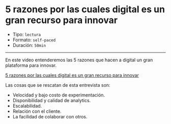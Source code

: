 # 5 razones por las cuales digital es un gran recurso para innovar

* Tipo: `lectura`
* Formato: `self-paced`
* Duración: `50min`

***

En este video entenderemos las 5 razones que hacen a digital un gran plataforma
para innovar.

[5 razones por las cuales digital es un gran recurso para innovar](https://www.useloom.com/share/6b35e6e2402c46299f21550fc8c8ce13)

Las cosas que se rescatan de esta entrevista son:

* Velocidad y bajo costo de experimentación.
* Disponibilidad y calidad de analytics.
* Escalabilidad.
* Relación con el cliente.
* La facilidad de colaborar con otros.
